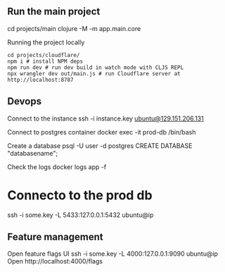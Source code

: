 ## Run the main project
cd projects/main
clojure -M -m app.main.core

Running the project locally
```shell
cd projects/cloudflare/
npm i # install NPM deps
npm run dev # run dev build in watch mode with CLJS REPL
npx wrangler dev out/main.js # run Cloudflare server at http://localhost:8787
```

## Devops
Connect to the instance
ssh -i instance.key ubuntu@129.151.206.131

Connect to postgres container
docker exec -it prod-db /bin/bash

Create a database
psql -U user -d postgres
CREATE DATABASE "databasename";

Check the logs
docker logs app -f

# Connecto to the prod db
ssh -i some.key -L 5433:127.0.0.1:5432 ubuntu@ip

## Feature management
Open feature flags UI
ssh -i some.key -L 4000:127.0.0.1:9090 ubuntu@ip
Open http://localhost:4000/flags